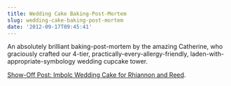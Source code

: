 ```yaml
---
title: Wedding Cake Baking-Post-Mortem
slug: wedding-cake-baking-post-mortem
date: '2012-09-17T09:45:41'
---
```


An absolutely brilliant baking-post-mortem by the amazing Catherine, who graciously crafted our 4-tier, practically-every-allergy-friendly, laden-with-appropriate-symbology wedding cupcake tower.

[Show-Off Post: Imbolc Wedding Cake for Rhiannon and Reed](http://catescates.com.au/2012/09/16/show-off-post-imbolc-wedding-cake-for-rhiannon-and-reed/).
<!--more-->
